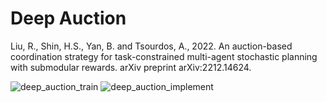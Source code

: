 # Deep Auction

Liu, R., Shin, H.S., Yan, B. and Tsourdos, A., 2022. An auction-based coordination strategy for task-constrained multi-agent stochastic planning with submodular rewards. arXiv preprint arXiv:2212.14624.

![deep_auction_train](https://github.com/RuifanLiu/Deep-auction/assets/62055243/48304355-070c-4f70-b102-2d86f7512693) ![deep_auction_implement](https://github.com/RuifanLiu/Deep-auction/assets/62055243/8bb83996-7e6b-4071-815f-729b3870f8fb)

